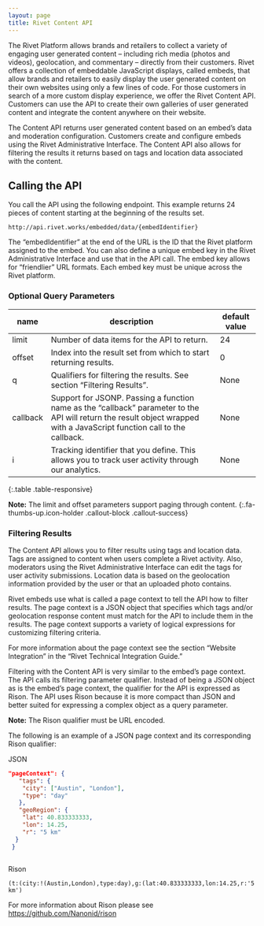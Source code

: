 ```yaml
---
layout: page
title: Rivet Content API
---
```

The Rivet Platform allows brands and retailers to collect a variety of engaging user generated content – including rich media (photos and videos), geolocation, and commentary – directly from their customers. Rivet offers a collection of embeddable JavaScript displays, called embeds, that allow brands and retailers to easily display the user generated content on their own websites using only a few lines of code. For those customers in search of a more custom display experience, we offer the Rivet Content API. Customers can use the API to create their own galleries of user generated content and integrate the content anywhere on their website.

The Content API returns user generated content based on an embed’s data and moderation configuration. Customers create and configure embeds using the Rivet Administrative Interface. The Content API also allows for filtering the results it returns based on tags and location data associated with the content.

## Calling the API

You call the API using the following endpoint. This example returns 24 pieces of content starting at the beginning of the results set.

`http://api.rivet.works/embedded/data/{embedIdentifier}`

The “embedIdentifier” at the end of the URL is the ID that the Rivet platform assigned to the embed. You can also define a unique embed key in the Rivet Administrative Interface and use that in the API call. The embed key allows for “friendlier” URL formats. Each embed key must be unique across the Rivet platform.

### Optional Query Parameters

|name    |description                                                                                                                                                             |default value|
|--------|------------------------------------------------------------------------------------------------------------------------------------------------------------------------|-------------|
|limit   |Number of data items for the API to return.                                                                                                                             |24           |
|offset  |Index into the result set from which to start returning results.                                                                                                        |0            |
|q       |Qualifiers for filtering the results. See section “Filtering Results”.                                                                                                  |None         |
|callback|Support for JSONP. Passing a function name as the “callback” parameter to the API will return the result object wrapped with a JavaScript function call to the callback.|None         |
|i       |Tracking identifier that you define. This allows you to track user activity through our analytics.                                                                      |None         |
{:.table .table-responsive}

**Note:** The limit and offset parameters support paging through content.
{:.fa-thumbs-up.icon-holder .callout-block .callout-success}

### Filtering Results

The Content API allows you to filter results using tags and location data. Tags are assigned to content when users complete a Rivet activity. Also, moderators using the Rivet Administrative Interface can edit the tags for user activity submissions.  Location data is based on the geolocation information provided by the user or that an uploaded photo contains.

Rivet embeds use what is called a page context to tell the API how to filter results. The page context is a JSON object that specifies which tags and/or geolocation response content must match for the API to include them in the results. The page context supports a variety of logical expressions for customizing filtering criteria.

For more information about the page context see the section “Website Integration” in the “Rivet Technical Integration Guide.” 

Filtering with the Content API is very similar to the embed’s page context. The API calls its filtering parameter qualifier. Instead of being a JSON object as is the embed’s page context, the qualifier for the API is expressed as Rison. The API uses Rison because it is more compact than JSON and better suited for expressing a complex object as a query parameter.

**Note:** The Rison qualifier must be URL encoded.

The following is an example of a JSON page context and its corresponding Rison qualifier:

JSON

``` json
"pageContext": {
   "tags": {
    "city": ["Austin", "London"],
    "type": "day"
   },
   "geoRegion": {
    "lat": 40.833333333, 
    "lon": 14.25, 
    "r": "5 km"
  }
 }
 
```
Rison

`
(t:(city:!(Austin,London),type:day),g:(lat:40.833333333,lon:14.25,r:'5 km')
`

For more information about Rison please see https://github.com/Nanonid/rison

